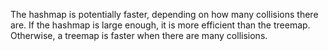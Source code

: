The hashmap is potentially faster, depending on how many collisions there are. If the hashmap is large enough,
it is more efficient than the treemap. Otherwise, a treemap is faster when there are many collisions.

